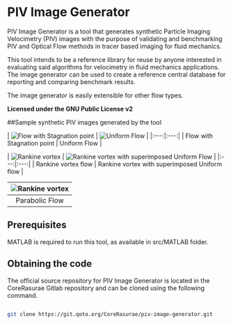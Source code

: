 # PIV Image Generator

PIV Image Generator is a tool that generates synthetic Particle Imaging Velocimetry (PIV) images with the purpose of validating and benchmarking PIV and Optical Flow methods in tracer based imaging for fluid mechanics.

This tool intends to be a reference library for reuse by anyone interested in evaluating said algorithms for velocimetry in fluid mechanics applications. 
The image generator can be used to create a reference central database for reporting and comparing benchmark results.

The image generator is easily extensible for other flow types.


**Licensed under the GNU Public License v2**

##Sample synthetic PIV images generated by the tool

| ![Flow with Stagnation point](https://git.qoto.org/CoreRasurae/piv-image-generator/raw/master/images/stagnation07_0.gif?inline=false) |
![Uniform Flow](https://git.qoto.org/CoreRasurae/piv-image-generator/raw/master/images/uniform07_0.gif?inline=false) |
|:---:|:---:|
| Flow with Stagnation point | Uniform Flow |

| ![Rankine vortex](https://git.qoto.org/CoreRasurae/piv-image-generator/raw/master/images/rankine_vortex07_0.gif?inline=false) |
![Rankine vortex with superimposed Uniform Flow](https://git.qoto.org/CoreRasurae/piv-image-generator/raw/master/images/rk_uniform07_0.gif?inline=false) |
|:---:|:---:|
| Rankine vortex flow | Rankine vortex with superimposed Uniform flow |

| ![Rankine vortex](https://git.qoto.org/CoreRasurae/piv-image-generator/raw/master/images/parabolic07_0.gif?inline=false) |
|:---:|
| Parabolic Flow |

## Prerequisites
MATLAB is required to run this tool, as available in src/MATLAB folder.

## Obtaining the code

The official source repository for PIV Image Generator is located in the CoreRasurae Gitlab repository and can be cloned using the
following command.

```bash

git clone https://git.qoto.org/CoreRasurae/piv-image-generator.git
```

